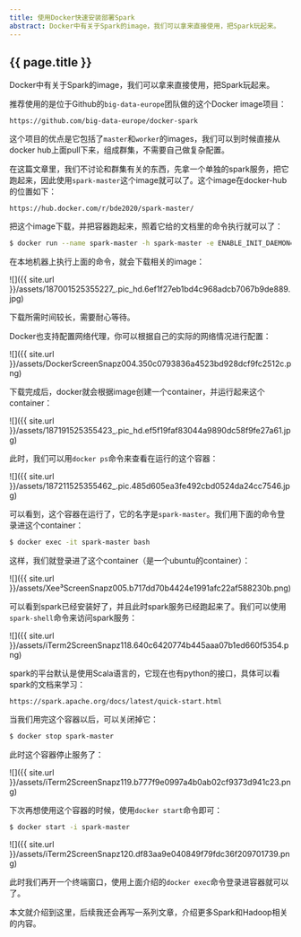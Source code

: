 ```yaml
---
title: 使用Docker快速安装部署Spark
abstract: Docker中有关于Spark的image，我们可以拿来直接使用，把Spark玩起来。
---
```


## {{ page.title }}


Docker中有关于Spark的image，我们可以拿来直接使用，把Spark玩起来。

推荐使用的是位于Github的`big-data-europe`团队做的这个Docker image项目：

```
https://github.com/big-data-europe/docker-spark
```

这个项目的优点是它包括了`master`和`worker`的images，我们可以到时候直接从docker hub上面pull下来，组成群集，不需要自己做复杂配置。

在这篇文章里，我们不讨论和群集有关的东西，先拿一个单独的spark服务，把它跑起来，因此使用`spark-master`这个image就可以了。这个image在docker-hub的位置如下：

```
https://hub.docker.com/r/bde2020/spark-master/
```

把这个image下载，并把容器跑起来，照着它给的文档里的命令执行就可以了：

```bash
$ docker run --name spark-master -h spark-master -e ENABLE_INIT_DAEMON=false -d bde2020/spark-master:2.3.0-hadoop2.7
```

在本地机器上执行上面的命令，就会下载相关的image：

![]({{ site.url }}/assets/187001525355227_.pic_hd.6ef1f27eb1bd4c968adcb7067b9de889.jpg)

下载所需时间较长，需要耐心等待。

Docker也支持配置网络代理，你可以根据自己的实际的网络情况进行配置：

![]({{ site.url }}/assets/DockerScreenSnapz004.350c0793836a4523bd928dcf9fc2512c.png)

下载完成后，docker就会根据image创建一个container，并运行起来这个container：

![]({{ site.url }}/assets/187191525355423_.pic_hd.ef5f19faf83044a9890dc58f9fe27a61.jpg)

此时，我们可以用`docker ps`命令来查看在运行的这个容器：

![]({{ site.url }}/assets/187211525355462_.pic.485d605ea3fe492cbd0524da24cc7546.jpg)

可以看到，这个容器在运行了，它的名字是`spark-master`。我们用下面的命令登录进这个container：

```bash
$ docker exec -it spark-master bash
```

这样，我们就登录进了这个container（是一个ubuntu的container）：

![]({{ site.url }}/assets/Xee³ScreenSnapz005.b717dd70b4424e1991afc22af588230b.png)

可以看到spark已经安装好了，并且此时spark服务已经跑起来了。我们可以使用`spark-shell`命令来访问spark服务：

![]({{ site.url }}/assets/iTerm2ScreenSnapz118.640c6420774b445aaa07b1ed660f5354.png)

spark的平台默认是使用Scala语言的，它现在也有python的接口，具体可以看spark的文档来学习：

```
https://spark.apache.org/docs/latest/quick-start.html
```

当我们用完这个容器以后，可以关闭掉它：

```bash
$ docker stop spark-master
```

此时这个容器停止服务了：

![]({{ site.url }}/assets/iTerm2ScreenSnapz119.b777f9e0997a4b0ab02cf9373d941c23.png)

下次再想使用这个容器的时候，使用`docker start`命令即可：

```bash
$ docker start -i spark-master
```

![]({{ site.url }}/assets/iTerm2ScreenSnapz120.df83aa9e040849f79fdc36f209701739.png)

此时我们再开一个终端窗口，使用上面介绍的`docker exec`命令登录进容器就可以了。

本文就介绍到这里，后续我还会再写一系列文章，介绍更多Spark和Hadoop相关的内容。
